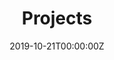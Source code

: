 ---
title: "Projects"  # Add a page title.
summary: "My projects"  # Add a page description.
date: "2019-10-21T00:00:00Z"  # Add today's date.
type: "widget_page"  # Page type is a Widget Page
---